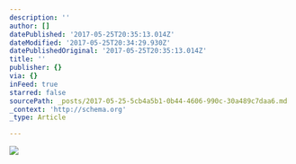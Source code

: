 ```yaml
---
description: ''
author: []
datePublished: '2017-05-25T20:35:13.014Z'
dateModified: '2017-05-25T20:34:29.930Z'
datePublishedOriginal: '2017-05-25T20:35:13.014Z'
title: ''
publisher: {}
via: {}
inFeed: true
starred: false
sourcePath: _posts/2017-05-25-5cb4a5b1-0b44-4606-990c-30a489c7daa6.md
_context: 'http://schema.org'
_type: Article

---
```

![](https://the-grid-user-content.s3-us-west-2.amazonaws.com/0575e9f2-1b7f-4265-ac1a-ba0b252e6256.jpg)